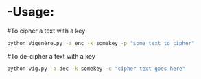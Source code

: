 # -Usage:

#To cipher a text with a key 
```bash
python Vigenère.py -a enc -k somekey -p "some text to cipher"
```
#To de-cipher a text with a key 
```bash
python vig.py -a dec -k somekey -c "cipher text goes here"
```

